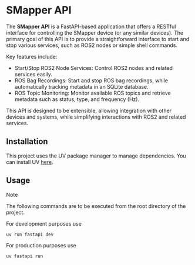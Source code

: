 # SMapper API

The **SMapper API** is a FastAPI-based application that offers a RESTful interface for controlling the SMapper device (or any similar devices).
The primary goal of this API is to provide a straightforward interface to start and stop various services, such as ROS2 nodes or simple shell commands.

Key features include:

- Start/Stop ROS2 Node Services: Control ROS2 nodes and related services easily.
- ROS Bag Recordings: Start and stop ROS bag recordings, while automatically tracking metadata in an SQLite database.
- ROS Topic Monitoring: Monitor available ROS topics and retrieve metadata such as status, type, and frequency (Hz).

This API is designed to be extensible, allowing integration with other devices and systems, while simplifying interactions with ROS2 and related services.

## Installation

This project uses the UV package manager to manage dependencies. You can install UV [here](https://docs.astral.sh/uv/getting-started/installation/).

## Usage

> [!NOTE]
> The following commands are to be executed from the root directory of the project.

For development purposes use

```sh
uv run fastapi dev
```

For production purposes use

```sh
uv fastapi run
```
